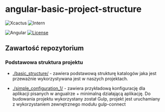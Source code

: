 # angular-basic-project-structure

![Xcactus](https://img.shields.io/badge/Company-Xcactus-ff00f4.svg)
![Intern](https://img.shields.io/badge/Level-Intern-brightgreen.svg)

![Angular](https://img.shields.io/badge/Angular-1.6.*-red.svg)
[![License](https://img.shields.io/badge/license-MIT-blue.svg)](https://opensource.org/licenses/MIT)

## Zawartość repozytorium

### Podstawowa struktura projektu

- [./basic_structure/](https://github.com/Mateusz-Stempniewicz/angular-basic-project-structure/tree/master/basic_structure) - zawiera podstawową strukturę katalogów jaka jest przeważnie wykorzystywana jest w naszych projektach.

- [./simple_configuration_1/](https://github.com/Mateusz-Stempniewicz/angular-basic-project-structure/tree/master/simple_configuration_1) - zawiera przykładową konfigurację dla aplikacji pisanych w angualrze + minimalną działającą aplikację. Do budowania projektu wykorzystany został Gulp, projekt jest uruchamiany z wykorzystaniem zewnętrznego modułu gulp-connect

